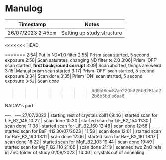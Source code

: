 # Manulog

Timestamp | Notes
---|---
26/07/2023 2:45pm| Setting up study structure 
<<<<<<< HEAD

=======
2:54| Put in ND=1.0 filter
2:55| Prism scan started, 5 second exposure
2:58| Scan saturates, changing ND filter to 2.0
3:06| Prism 'OFF' scan started, **first background corrupt**
3:09| Scan aborted, things are weird
3:15| Manual prism scan started
3:17| Prism 'OFF' scan started, 5 second exposure
3:34| Scan done
3:35| Prism 'ON' scan started, 5 second exposure
3:52| Scan done
>>>>>>> 6d9a955c87ae2205326b9281ad22b6b5bd1e6aa6

NADAV's part

--- | ---
27/07/2023 | starting rest of crystals coll1
09:46 | started scan for LiF_B2_146
10:22 | scan done
10:30 | started scan for LiF_B2_154
11:30 | scan done
11:38 | started scan for LiF_B2_160
12:48 | scan done
12:58 | started scan for BaF_412
30/07/2023 | 
11:58 | scan done
12:01 | started scan for BaF_B2_190
13:11 | scan done
17:06 | started scan for BaF_B2_191
18:17 | scan done
18:22 | started scan for MgF_B2_103
19:44 | scan done
19:49 | started scan for MgF_B2_110
21:00 | scan done
21:19 | scanned two ZnO refs in ZnO folder of study
01/08/2023 |
14:00 | crystals out of annealing 